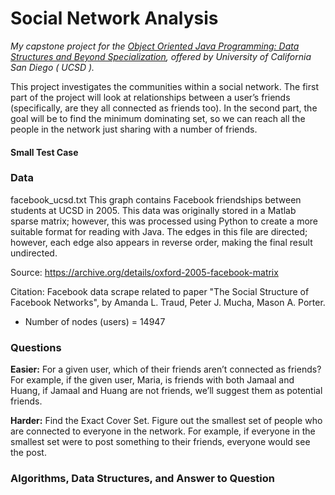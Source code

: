 # Social Network Analysis 
_My capstone project for the [Object Oriented Java Programming: Data Structures and Beyond Specialization](https://www.coursera.org/specializations/java-object-oriented), offered by University of California San Diego ( UCSD )._

This project investigates the communities within a social network. The first part of the project will look at relationships between a user’s friends (specifically, are they all connected as friends too). In the second part, the goal will be to find the minimum dominating set, so we can reach all the people in the network just sharing with a number of friends.

#### Small Test Case

### Data
facebook_ucsd.txt
This graph contains Facebook friendships between students at UCSD in 2005. 
This data was originally stored in a Matlab sparse matrix; however, this was 
processed using Python to create a more suitable format for reading with Java.
The edges in this file are directed; however, each edge also appears in reverse
order, making the final result undirected.

Source: https://archive.org/details/oxford-2005-facebook-matrix

Citation: Facebook data scrape related to paper "The Social Structure of Facebook 
Networks", by Amanda L. Traud, Peter J. Mucha, Mason A. Porter.

- Number of nodes (users) = 14947

### Questions
**Easier:** For a given user, which of their friends aren’t connected as friends? For example, if the given user, Maria, is friends
with both Jamaal and Huang, if Jamaal and Huang are not friends, we’ll suggest them as potential friends.

**Harder:** Find the Exact Cover Set. Figure out the smallest set of people who are connected to everyone in the network. For example, if everyone in the smallest set were to post something to their friends, everyone would see the post.

### Algorithms, Data Structures, and Answer to Question
